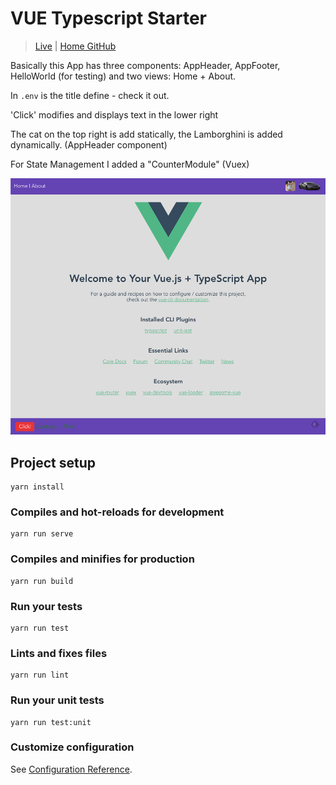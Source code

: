 # VUE Typescript Starter
> [Live](http://vuetsstarter.example.mikemitterer.at) | [Home GitHub](https://github.com/MikeMitterer/vue-ts-starter)

Basically this App has three components: AppHeader, AppFooter, HelloWorld (for testing)
and two views: Home + About.

In `.env` is the title define - check it out.

'Click' modifies and displays text in the lower right

The cat on the top right is add statically, the Lamborghini is added dynamically. (AppHeader component)

For State Management I added a "CounterModule" (Vuex)  

![Screenshot](doc/screenshot.png)       


## Project setup
```
yarn install
```

### Compiles and hot-reloads for development
```
yarn run serve
```

### Compiles and minifies for production
```
yarn run build
```

### Run your tests
```
yarn run test
```

### Lints and fixes files
```
yarn run lint
```

### Run your unit tests
```
yarn run test:unit
```

### Customize configuration
See [Configuration Reference](https://cli.vuejs.org/config/).
